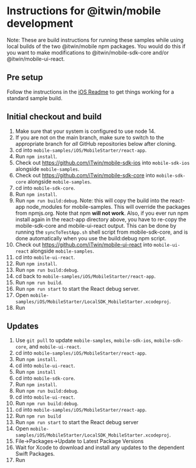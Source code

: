 # Instructions for @itwin/mobile development

Note: These are build instructions for running these samples while using local builds of the two @itwin/mobile npm packages. You would do this if you want to make modifications to @itwin/mobile-sdk-core and/or @itwin/mobile-ui-react.

## Pre setup

Follow the instructions in the [iOS Readme](../../README.md) to get things working for a standard sample build.

## Initial checkout and build

1. Make sure that your system is configured to use node 14.
1. If you are not on the main branch, make sure to switch to the appropriate branch for _all_ GitHub repositories below after cloning.
1. cd into `mobile-samples/iOS/MobileStarter/react-app`.
1. Run `npm install`.
1. Check out https://github.com/iTwin/mobile-sdk-ios into `mobile-sdk-ios` alongside `mobile-samples`.
1. Check out https://github.com/iTwin/mobile-sdk-core into `mobile-sdk-core` alongside `mobile-samples`.
1. cd into `mobile-sdk-core`.
1. Run `npm install`.
1. Run `npm run build:debug`. Note: this will copy the build into the react-app node_modules for mobile-samples. This will override the packages from npmjs.org. Note that npm __will not work__. Also, if you ever run npm install again in the react-app directory above, you have to re-copy the mobile-sdk-core and mobile-ui-react output. This can be done by running the `syncToTestApp.sh` shell script from mobile-sdk-core, and is done automatically when you use the build:debug npm script.
1. Check out https://github.com/iTwin/mobile-ui-react into `mobile-ui-react` alongside `mobile-samples`.
1. cd into `mobile-ui-react`.
1. Run `npm install`.
1. Run `npm run build:debug`.
1. cd back to `mobile-samples/iOS/MobileStarter/react-app`.
1. Run `npm run build`.
1. Run `npm run start` to start the React debug server.
1. Open `mobile-samples/iOS/MobileStarter/LocalSDK_MobileStarter.xcodeproj`.
1. Run

## Updates

1. Use `git pull` to update `mobile-samples`, `mobile-sdk-ios`, `mobile-sdk-core`, and `mobile-ui-react`.
1. cd into `mobile-samples/iOS/MobileStarter/react-app`.
1. Run `npm install`.
1. cd into `mobile-ui-react`.
1. Run `npm install`
1. cd into `mobile-sdk-core`.
1. Run `npm install`.
1. Run `npm run build:debug`.
1. cd into `mobile-ui-react`.
1. Run `npm run build:debug`.
1. cd into `mobile-samples/iOS/MobileStarter/react-app`.
1. Run `npm run build`
1. Run `npm run start` to start the React debug server
1. Open `mobile-samples/iOS/MobileStarter/LocalSDK_MobileStarter.xcodeproj`.
1. File->Packages->Update to Latest Package Versions
1. Wait for Xcode to download and install any updates to the dependent Swift Packages.
1. Run
